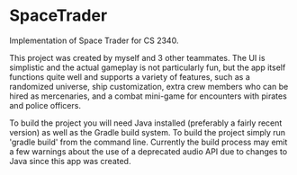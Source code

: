 SpaceTrader
===========

Implementation of Space Trader for CS 2340.

This project was created by myself and 3 other teammates. The UI is simplistic and the actual gameplay is not particularly fun, but the app itself functions quite well and supports a variety of features,
such as a randomized universe, ship customization, extra crew members who can be hired as mercenaries, and a combat mini-game for encounters with pirates and police officers.

To build the project you will need Java installed (preferably a fairly recent version) as well as the Gradle build system. To build the project simply run 'gradle build' from the command line.
Currently the build process may emit a few warnings about the use of a deprecated audio API due to changes to Java since this app was created.
